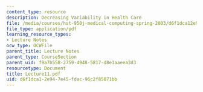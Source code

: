 ```yaml
---
content_type: resource
description: Decreasing Variability in Health Care
file: /media/courses/hst-950j-medical-computing-spring-2003/d6f1dca12e947e45fdac96c2f85071bb_Lecture11.pdf
file_type: application/pdf
learning_resource_types:
- Lecture Notes
ocw_type: OCWFile
parent_title: Lecture Notes
parent_type: CourseSection
parent_uid: f9a7b558-2759-4948-5817-d8e1aaeea3d3
resourcetype: Document
title: Lecture11.pdf
uid: d6f1dca1-2e94-7e45-fdac-96c2f85071bb
---
```

